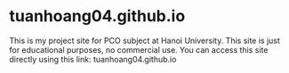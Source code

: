 # tuanhoang04.github.io
This is my project site for PCO subject at Hanoi University. This site is just for educational purposes, no commercial use.
You can access this site directly using this link: tuanhoang04.github.io
